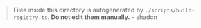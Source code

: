 > Files inside this directory is autogenerated by `./scripts/build-registry.ts`. **Do not edit them manually.** - shadcn
